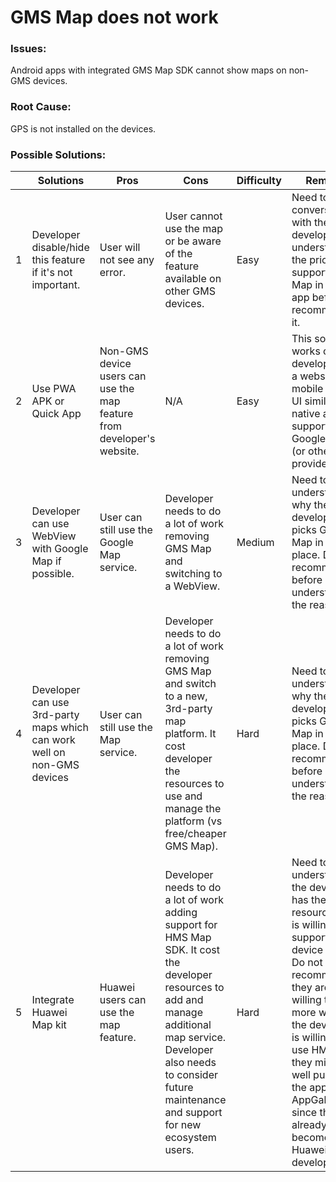 # GMS Map does not work


### Issues:
Android apps with integrated GMS Map SDK cannot show maps on non-GMS devices.

### Root Cause:
GPS is not installed on the devices.

### Possible Solutions:

|     | Solutions | Pros | Cons | Difficulty | Remarks |
| --- | --------- | ---- | ---- | ---------- | ------- |
| 1   | Developer disable/hide this feature if it's not important. | User will not see any error. | User cannot use the map or be aware of the feature available on other GMS devices. | Easy | Need to have a conversation with the developer to understand the priority to support GMS Map in their app before recommending it.
| 2   | Use PWA APK or Quick App | Non-GMS device users can use the map feature from developer's website. | N/A | Easy | This solution works only if developer has a website with mobile layout, UI similar to native app and supports Google Map (or other map providers).
| 3   | Developer can use WebView with Google Map if possible. | User can still use the Google Map service. | Developer needs to do a lot of work removing GMS Map and switching to a WebView. | Medium | Need to understand why the developer picks GMS Map in the first place. Do not recommend before understanding the reasons.
| 4   | Developer can use 3rd-party maps which can work well on non-GMS devices |  User can still use the Map service. | Developer needs to do a lot of work removing GMS Map and switch to a new, 3rd-party map platform. It cost developer the resources to use and manage the platform (vs free/cheaper GMS Map). | Hard | Need to understand why the developer picks GMS Map in the first place. Do not recommend before understanding the reasons.
| 5   | Integrate Huawei Map kit | Huawei users can use the map feature. | Developer needs to do a lot of work adding support for HMS Map SDK. It cost the developer resources to add and manage additional map service. Developer also needs to consider future maintenance and support for new ecosystem users. | Hard | Need to understand if the developer has the resource and is willing to support HMS device users. Do not recommend if they are not willing to do more work. If the developer is willing to use HMS Map, they might as well publish the app in AppGallery since they've already become a Huawei developer.